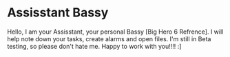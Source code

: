 # Assisstant Bassy
Hello, I am your Assisstant, your personal Bassy [Big Hero 6 Refrence].
I will help note down your tasks, create alarms and open files.
I'm still in Beta testing, so please don't hate me.
Happy to work with you!!!! :]
